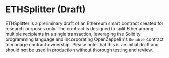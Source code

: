 # ETHSplitter (Draft)

ETHSplitter is a preliminary draft of an Ethereum smart contract created for research purposes only. The contract is designed to split Ether among multiple recipients in a single transaction, leveraging the Solidity programming language and incorporating OpenZeppelin's `Ownable` contract to manage contract ownership. Please note that this is an initial draft and should not be used in production without thorough testing and review.
